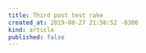 ```yaml
---
title: Third post test rake
created_at: 2019-08-27 21:56:52 -0300
kind: article
published: false
---
```



